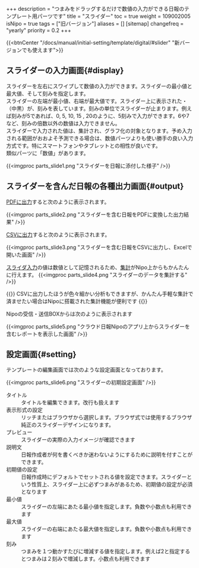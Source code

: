+++
description = "つまみをドラッグするだけで数値の入力ができる日報のテンプレート用パーツです"
title = "スライダー"
toc = true
weight = 109002005
isNipo = true
tags = ["旧バージョン"]
aliases = []
[sitemap]
  changefreq = "yearly"
  priority = 0.2
+++

{{<btnCenter "/docs/manual/initial-setting/template/digital/#slider" "新バージョンでも使えます">}}

## スライダーの入力画面{#display}

スライダーを左右にスワイプして数値の入力ができます。スライダーの最小値と最大値、そして刻みを指定します。  
スライダーの左端が最小値、右端が最大値です。スライダー上に表示された・（中黒）が、刻みを表しています。刻みの単位でスライダーが止まります。例えば刻みが5であれば、0, 5, 10, 15 , 20のように、5刻みで入力ができます。6や7など、刻みの倍数以外の数値は入力できません。  
スライダーで入力された値は、集計され、グラフ化の対象となります。予め入力される範囲がおおよそ予測できる場合は、数値パーツよりも使い勝手の良い入力方式です。特にスマートフォンやタブレットとの相性が良いです。  
類似パーツに「数値」があります。

{{<imgproc parts_slide1.png "スライダーを日報に添付した様子" />}}

## スライダーを含んだ日報の各種出力画面{#output}

[PDFに出力](/legacy/manual/pdf/)すると次のように表示されます。

{{<imgproc parts_slide2.png "スライダーを含む日報をPDFに変換した出力結果" />}}

[CSVに出力](/legacy/manual/analytics/)すると次のように表示されます。

{{<imgproc parts_slide3.png "スライダーを含む日報をCSVに出力し、Excelで開いた画面" />}}

[スライダ入力](/docs/manual/initial-setting/template/digital/#slider)の値は数値として記憶されるため、[集計](/legacy/manual/analytics/)がNipo上からもかんたんに行えます。
{{<imgproc parts_slide4.png "スライダーのデータを集計する" />}}

{{<alice pos="left" icon="default">}}
CSVに出力したほうが色々細かい分析もできますが、かんたん手軽な集計で済ませたい場合はNipoに搭載された集計機能が便利です
{{</alice>}}

Nipoの受信・送信BOXからは次のように表示されます

{{<imgproc parts_slide5.png "クラウド日報Nipoのアプリ上からスライダーを含むレポートを表示した画面" />}}

## 設定画面{#setting}

テンプレートの編集画面では次のような設定画面となっております。

{{<imgproc parts_slide6.png "スライダーの初期設定画面" />}}


<dl class="basic">
  <dt>タイトル</dt>
  <dd>タイトルを編集できます。改行も扱えます</dd>
  <dt>表示形式の設定</dt>
  <dd>リッチまたはブラウザから選択します。ブラウザ式では使用するブラウザ純正のスライダーデザインになります。</dd>
  <dt>プレビュー</dt>
  <dd>スライダーの実際の入力イメージが確認できます</dd>
  <dt>説明文</dt>
  <dd>日報作成者が何を書くべきか迷わないようにするために説明を付すことができます。</dd>
  <dt>初期値の設定</dt>
  <dd>日報作成時にデフォルトでセットされる値を設定できます。スライダーという性質上、スライダー上に必ずつまみがあるため、初期値の設定が必須となります</dd>
  <dt>最小値</dt>
  <dd>スライダーの左端にあたる最小値を指定します。負数や小数点も利用できます</dd>
  <dt>最大値</dt>
  <dd>スライダーの右端にあたる最大値を指定します。負数や小数点も利用できます</dd>
  <dt>刻み</dt>
  <dd>つまみを１つ動かすたびに増減する値を指定します。例えば2と指定するとつまみは２刻みで増減します。小数点も利用できます</dd>
</dl>
